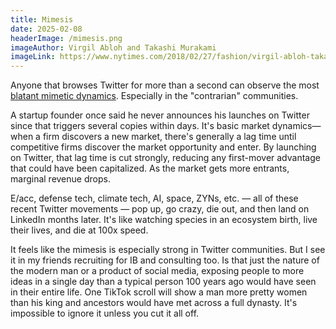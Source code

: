 ```yaml
---
title: Mimesis
date: 2025-02-08
headerImage: /mimesis.png
imageAuthor: Virgil Abloh and Takashi Murakami
imageLink: https://www.nytimes.com/2018/02/27/fashion/virgil-abloh-takashi-murakami-gagosian-gallery.html
---
```

Anyone that browses Twitter for more than a second can observe the most [blatant mimetic dynamics](https://en.wikipedia.org/wiki/Mimetic_theory#:~:text=Girard%20called%20this%20phenomenon%20%22mimetic,because%20we%20imitate%20their%20desires.%22). Especially in the "contrarian" communities. 

A startup founder once said he never announces his launches on Twitter since that triggers several copies within days. It's basic market dynamics—when a firm discovers a new market, there's generally a lag time until competitive firms discover the market opportunity and enter. By launching on Twitter, that lag time is cut strongly, reducing any first-mover advantage that could have been capitalized. As the market gets more entrants, marginal revenue drops. 

E/acc, defense tech, climate tech, AI, space, ZYNs, etc. — all of these recent Twitter movements — pop up, go crazy, die out, and then land on LinkedIn months later. It's like watching species in an ecosystem birth, live their lives, and die at 100x speed. 

It feels like the mimesis is especially strong in Twitter communities. But I see it in my friends recruiting for IB and consulting too. Is that just the nature of the modern man or a product of social media, exposing people to more ideas in a single day than a typical person 100 years ago would have seen in their entire life. One TikTok scroll will show a man more pretty women than his king and ancestors would have met across a full dynasty. It's impossible to ignore it unless you cut it all off.